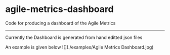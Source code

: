 # agile-metrics-dashboard
Code for producing a dashboard of the Agile Metrics

-------------------------------------------------------------------------------
Currently the Dashboard is generated from hand editted json files

An example is given below
![](./examples/Agile Metrics Dashboard.jpg)
